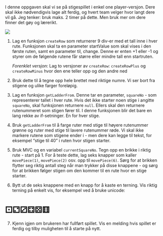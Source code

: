 I denne oppgaven skal vi se på stigespillet i enkel one player-versjon. Dere skal ikke nødvendigvis lage alt ferdig, og hvert team velger hvor langt dere vil gå. Jeg tenker: bruk maks. 2 timer på dette. Men bruk mer om dere finner det gøy og lærerikt.

![](https://fuzzbin.github.io/skolekoden/_images/stigespill_brett.png)

1. Lag en funksjon `createRow` som returnerer 9 div-er med et tall inne i hver rute. Funksjonen skal ta en parameter startValue som skal vises i den første ruten, samt en parameter til, change. Denne er enten +1 eller -1 og styrer om de følgende rutene får større eller mindre tall enn startruten. 

    _Forenklet versjon_: Lag to versjoner av `createRow`: `createRowPlus` og `createRowMinus` hvor den ene teller opp og den andre ned	

2. Bruk dette til å tegne opp hele brettet med riktige numre. Vi ser bort fra stigene og ulike farger foreløpig. 

3. Lag en funksjon `getLadderFrom`. Denne tar en parameter, `squareNo` - som representerer tallet i hver rute. Hvis det ikke starter noen stige i angitte `squareNo`, skal funksjonen returnere `null`. Ellers skal den returnere rutenummeret som stigen fører til. I denne funksjonen blir det bare en lang rekke av if-setninger. En for hver stige. 

4. Bruk `getLadderFrom` til å farge ruter med stige til høyere rutenummer grønne og ruter med stige til lavere rutenummer røde. Vi skal ikke markere rutene som stigene ender i - men dere kan legge til tekst, for eksempel “stige til 40” i ruten hvor stigen starter. 

5. Bruk MVC og en variabel `currentSquareNo`. Tegn opp en brikke i riktig rute - start på 1. For å teste dette, lag seks knapper som kaller `movePiece(1)`, `movePiece(2)` osv. opp til `movePiece(6)`. Sørg for at brikken flytter seg riktig antall steg når man trykker på disse knappene - og sørg for at brikken følger stigen om den kommer til en rute hvor en stige starter. 

6. Bytt ut de seks knappene med en knapp for å kaste en terning. Vis riktig terning på enkelt vis, for eksempel ved å bruke unicode: 

  # ⚀⚁⚂⚃⚄⚅

7. Kjenn igjen om brukeren har fullført spillet. Vis en melding hvis spillet er ferdig og tilby muligheten til å starte på nytt. 
